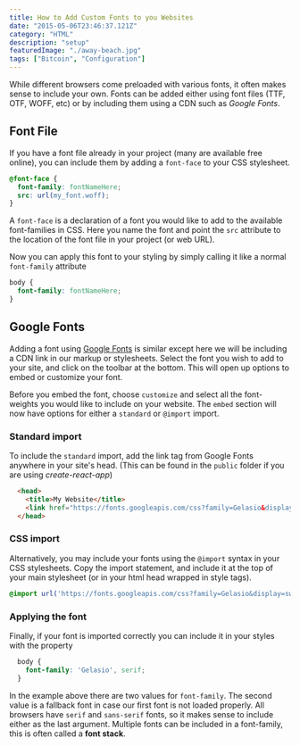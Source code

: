 ```yaml
---
title: How to Add Custom Fonts to you Websites
date: "2015-05-06T23:46:37.121Z"
category: "HTML"
description: "setup"
featuredImage: "./away-beach.jpg"
tags: ["Bitcoin", "Configuration"]
---
```


While different browsers come preloaded with various fonts, it often makes sense to include your own. Fonts can be added either using font files (TTF, OTF, WOFF, etc) or by including them using a CDN such as *Google Fonts*.

## Font File

If you have a font file already in your project (many are available free online), you can include them by adding a `font-face` to your CSS stylesheet.

```css
@font-face {
  font-family: fontNameHere;
  src: url(my_font.woff);
}
```

A `font-face` is a declaration of a font you would like to add to the available font-families in CSS. Here you name the font and point the `src` attribute to the location of the font file in your project (or web URL).

Now you can apply this font to your styling by simply calling it like a normal `font-family` attribute

```css
body {
  font-family: fontNameHere;
}
```

## Google Fonts

Adding a font using [Google Fonts](https://fonts.google.com/) is similar except here we will be including a CDN link in our markup or stylesheets. Select the font you wish to add to your site, and click on the toolbar at the bottom. This will open up options to embed or customize your font. 

Before you embed the font, choose `customize` and select all the font-weights you would like to include on your website. The `embed` section will now have options for either a `standard` or `@import` import. 
  
### Standard import

To include the `standard` import, add the link tag from Google Fonts anywhere in your site's head. (This can be found in the `public` folder if you are using *create-react-app*)


```html
  <head>
    <title>My Website</title>
    <link href="https://fonts.googleapis.com/css?family=Gelasio&display=swap" rel="stylesheet">
  </head>
```

### CSS import
  
Alternatively, you may include your fonts using the `@import` syntax in your CSS stylesheets. Copy the import statement, and include it at the top of your main stylesheet (or in your html head wrapped in style tags).

```css
@import url('https://fonts.googleapis.com/css?family=Gelasio&display=swap');
```

### Applying the font

Finally, if your font is imported correctly you can include it in your styles with the property

```css
  body {
    font-family: 'Gelasio', serif;
  }
```

In the example above there are two values for `font-family`. The second value is a fallback font in case our first font is not loaded properly. All browsers have `serif` and `sans-serif` fonts, so it makes sense to include either as the last argument. Multiple fonts can be included in a font-family, this is often called a **font stack**.
